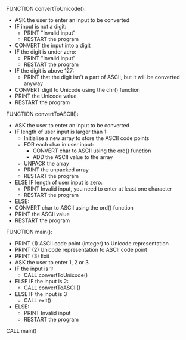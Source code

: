 FUNCTION convertToUnicode():
  * ASK the user to enter an input to be converted
  * IF input is not a digit:
    * PRINT "Invalid input"
    * RESTART the program
  * CONVERT the input into a digit
  * IF the digit is under zero:
    * PRINT "Invalid input"
    * RESTART the program 
  * IF the digit is above 127:
    * PRINT that the digit isn't a part of ASCII, but it will be converted anyway
  * CONVERT digit to Unicode using the chr() function
  * PRINT the Unicode value
  * RESTART the program

FUNCTION convertToASCII():
  * ASK the user to enter an input to be converted
  * IF length of user input is larger than 1:
    * Initialise a new array to store the ASCII code points
    * FOR each char in user input:
      * CONVERT char to ASCII using the ord() function
      * ADD the ASCII value to the array
    * UNPACK the array
    * PRINT the unpacked array
    * RESTART the program
  * ELSE IF length of user input is zero:
    * PRINT Invalid input, you need to enter at least one character
    * RESTART the program
  * ELSE:
   * CONVERT char to ASCII using the ord() function
   * PRINT the ASCII value
   * RESTART the program

FUNCTION main():
  * PRINT (1) ASCII code point (integer) to Unicode representation
  * PRINT (2) Unicode representation to ASCII code point
  * PRINT (3) Exit
  * ASK the user to enter 1, 2 or 3
  * IF the input is 1:
    * CALL convertToUnicode()
  * ELSE IF the input is 2:
    * CALL convertToASCII()
  * ELSE IF the input is 3
    * CALL exit()
  * ELSE:
    * PRINT Invalid input
    * RESTART the program

CALL main()